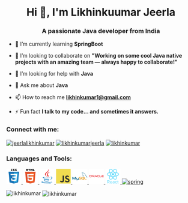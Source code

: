 <h1 align="center">Hi 👋, I'm Likhinkuumar Jeerla</h1>
<h3 align="center">A passionate Java developer from India</h3>

- 🌱 I’m currently learning **SpringBoot**

- 👯 I’m looking to collaborate on **"Working on some cool Java native projects with an amazing team — always happy to collaborate!"**

- 🤝 I’m looking for help with **Java**

- 💬 Ask me about **Java**

- 📫 How to reach me **likhinkumar1@gmail.com**

- ⚡ Fun fact **I talk to my code... and sometimes it answers.**

<h3 align="left">Connect with me:</h3>
<p align="left">
<a href="https://linkedin.com/in/jeerlalikhinkumar" target="blank"><img align="center" src="https://raw.githubusercontent.com/rahuldkjain/github-profile-readme-generator/master/src/images/icons/Social/linked-in-alt.svg" alt="jeerlalikhinkumar" height="30" width="40" /></a>
<a href="https://www.hackerrank.com/likhinkumarjeerla" target="blank"><img align="center" src="https://raw.githubusercontent.com/rahuldkjain/github-profile-readme-generator/master/src/images/icons/Social/hackerrank.svg" alt="likhinkumarjeerla" height="30" width="40" /></a>
<a href="https://www.leetcode.com/likhinkumar" target="blank"><img align="center" src="https://raw.githubusercontent.com/rahuldkjain/github-profile-readme-generator/master/src/images/icons/Social/leet-code.svg" alt="likhinkumar" height="30" width="40" /></a>
</p>

<h3 align="left">Languages and Tools:</h3>
<p align="left"> <a href="https://www.w3schools.com/css/" target="_blank" rel="noreferrer"> <img src="https://raw.githubusercontent.com/devicons/devicon/master/icons/css3/css3-original-wordmark.svg" alt="css3" width="40" height="40"/> </a> <a href="https://www.w3.org/html/" target="_blank" rel="noreferrer"> <img src="https://raw.githubusercontent.com/devicons/devicon/master/icons/html5/html5-original-wordmark.svg" alt="html5" width="40" height="40"/> </a> <a href="https://www.java.com" target="_blank" rel="noreferrer"> <img src="https://raw.githubusercontent.com/devicons/devicon/master/icons/java/java-original.svg" alt="java" width="40" height="40"/> </a> <a href="https://developer.mozilla.org/en-US/docs/Web/JavaScript" target="_blank" rel="noreferrer"> <img src="https://raw.githubusercontent.com/devicons/devicon/master/icons/javascript/javascript-original.svg" alt="javascript" width="40" height="40"/> </a> <a href="https://www.mysql.com/" target="_blank" rel="noreferrer"> <img src="https://raw.githubusercontent.com/devicons/devicon/master/icons/mysql/mysql-original-wordmark.svg" alt="mysql" width="40" height="40"/> </a> <a href="https://www.oracle.com/" target="_blank" rel="noreferrer"> <img src="https://raw.githubusercontent.com/devicons/devicon/master/icons/oracle/oracle-original.svg" alt="oracle" width="40" height="40"/> </a> <a href="https://reactjs.org/" target="_blank" rel="noreferrer"> <img src="https://raw.githubusercontent.com/devicons/devicon/master/icons/react/react-original-wordmark.svg" alt="react" width="40" height="40"/> </a> <a href="https://spring.io/" target="_blank" rel="noreferrer"> <img src="https://www.vectorlogo.zone/logos/springio/springio-icon.svg" alt="spring" width="40" height="40"/> </a> </p>

<p><img align="left" src="https://github-readme-stats.vercel.app/api/top-langs?username=likhinkumar&show_icons=true&locale=en&layout=compact" alt="likhinkumar" /></p>

<p>&nbsp;<img align="center" src="https://github-readme-stats.vercel.app/api?username=likhinkumar&show_icons=true&locale=en" alt="likhinkumar" /></p>
